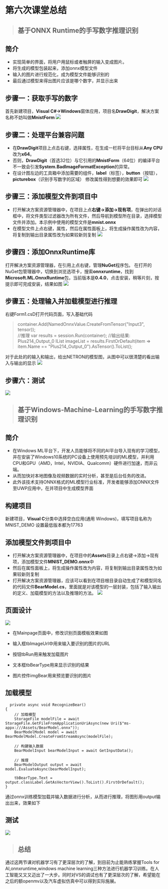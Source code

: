 
# **第六次课堂总结**
> ## 基于ONNX Runtime的手写数字推理识别
## **简介**
* 实现简单的界面，将用户用鼠标或者触屏的输入变成图片。  
* 将生成的模型包装起来，添加onnx模型文件  
* 输入的图片进行规范化，成为模型文件能够识别的  
* 最后通过模型来得出图片应该是哪个数字，并显示出来  
## 步骤一：获取手写的数字
首先新建项目，**Visual C#->Windows**窗体应用，项目名**DrawDigit**，解决方案名称不妨叫做**MnistForm**
![](media/1.PNG)

## 步骤二：处理平台兼容问题
* 在**DrawDigit**项目上点击右键，选择属性，在生成一栏将平台目标从**Any CPU**改为**x64**。
* 否则，**DrawDigit**（首选32位）与它引用的**MnistForm**（64位）的编译平台不一致会引发**System.BadImageFormatException**的异常。
* 在设计图左边的工具箱中添加需要的组件，**label**（标签），**button**（按钮），**picturebox**（识别手写数字的区域）
修改属性得到想要的效果即可
![](media/2.PNG)

## 步骤三：添加模型文件到项目中
* 打开解决方案资源管理器中，在项目上点**右键->添加->现有项**，在弹出的对话框中，将文件类型过滤器改为所有文件，然后导航到模型所在目录，选择模型文件并添加。本示例中使用的模型文件是**mnist.onnx**
* 在模型文件上点右键，属性，然后在属性面板上，将生成操作属性改为内容，将复制到输出目录属性改为如果较新则复制
![](media/3.PNG)

## 步骤四：添加OnnxRuntime库
打开解决方案资源管理器，在引用上点右键，管理**NuGet**程序包。
在打开的NuGet包管理器中，切换到浏览选项卡，搜索**onnxruntime**，找到**Microsoft.ML.OnnxRuntime**包，当前版本是**0.4.0**，点击安装，稍等片刻，按提示即可完成安装，结果如图
![](media/4.PNG)

## 步骤五：处理输入并加载模型进行推理
右键Form1.csD打开代码页面，写入基础代码

> container.Add(NamedOnnxValue.CreateFromTensor<float>("Input3", tensor));  
 //推理
      var results = session.Run(container);
//输出结果: Plus214_Output_0
   IList<float> imageList = results.FirstOrDefault(item => item.Name == "Plus214_Output_0").AsTensor<float>().ToList();


对于此处的的输入和输出，给出NETRON的模型图，从图中可以很清楚的看出输入与输出的显示
![](media/5.PNG)

## 步骤六：测试
![](media/6.PNG)

> ## 基于Windows-Machine-Learning的手写数字推理识别

## **简介**
* 在Windows ML平台下，开发人员能够将不同的AI平台导入现有的学习模型，并在安装了Windows10系统的PC设备上使用预先培训的ML模型，并利用CPU和GPU（AMD，Intel，NVIDIA、Qualcomm）硬件进行加速，而非云端。  
* 从而加快对本地图像及视频数据的实时分析，甚至是后台任务的改进。  
* 此外该技术支持ONNX格式的ML模型行业标准，开发者能够添加ONNX文件至UWP应用中，在并项目中生成模型界面

## **构建项目**
新建项目，**Visual C**分类中选择空白应用(通用 Windows)，填写项目名称为MNIST_DEMO
设置最低版本都为17763

## **添加模型文件到项目中**
* 打开解决方案资源管理器中，在项目中的**Assets**目录上点右键->添加->现有项，添加模型文件**MNIST_DEMO.onnx**中 
* 然后在属性面板上，将生成操作属性改为内容，将复制到输出目录属性改为如果较新则复制  
* 打开解决方案资源管理器，应该可以看到在项目根目录自动生成了和模型同名的代码文件**BearModel.cs**，里面就是对该模型的一层封装，包括了输入输出的定义、加载模型的方法以及推理的方法。
![](media/7.PNG)

## **页面设计**
![](media/8.PNG)
* 在Mainpage页面中，修改识别页面模板效果如图

* 输入框tbImageUrl中用来输入要识别的图片的URL
* 按钮tbRun用来触发加载图片
* 文本框tbBearType用来显示识别的结果
* 图片控件imgBear用来预览要识别的图片

## **加载模型**
```
  private async void RecognizeBear()
{
    // 加载模型
    StorageFile modelFile = await StorageFile.GetFileFromApplicationUriAsync(new Uri($"ms-appx:///Assets/BearModel.onnx"));
    BearModelModel model = await BearModelModel.CreateFromStreamAsync(modelFile);

    // 构建输入数据
    BearModelInput bearModelInput = await GetInputData();

    // 推理
    BearModelOutput output = await model.EvaluateAsync(bearModelInput);

    tbBearType.Text = output.classLabel.GetAsVectorView().ToList().FirstOrDefault();
}
```
通过onnx训练模型加载并输入数据进行分析，从而进行推理，将图形用output输出出来，效果如下


## **测试**
![](media/9.PNG)

> ## 总结

通过这两节课对机器学习有了更深层次的了解，到目前为止能熟练掌握Tools for AI,onnxruntime,windows machine learning三种方法进行机器学习训练。在人工智能又又又迈出了一大步。同时对VS的调试也有了更深层次的了解，希望能在之后的额openmv以及汽车虚拟仿真中可以得到实际施展。